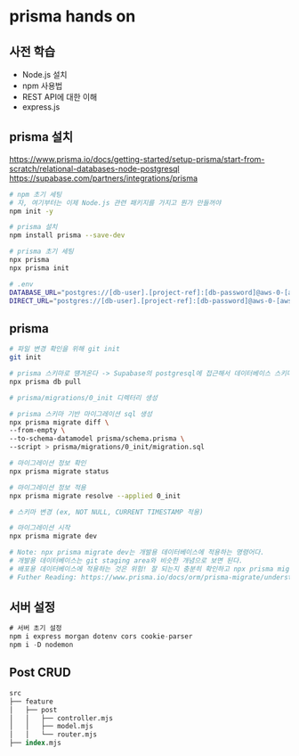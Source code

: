 # prisma hands on

## 사전 학습

- Node.js 설치
- npm 사용법
- REST API에 대한 이해
- express.js

## prisma 설치

https://www.prisma.io/docs/getting-started/setup-prisma/start-from-scratch/relational-databases-node-postgresql
https://supabase.com/partners/integrations/prisma

```bash
# npm 초기 세팅
# 자, 여기부터는 이제 Node.js 관련 패키지를 가지고 뭔가 만들꺼야
npm init -y

# prisma 설치
npm install prisma --save-dev

# prisma 초기 세팅
npx prisma
npx prisma init
```

```bash
# .env
DATABASE_URL="postgres://[db-user].[project-ref]:[db-password]@aws-0-[aws-region].pooler.supabase.com:6543/[db-name]?pgbouncer=true&connection_limit=1" # Set this to the Transaction connection pooler string you copied in Step 1
DIRECT_URL="postgres://[db-user].[project-ref]:[db-password]@aws-0-[aws-region].pooler.supabase.com:5432/[db-name]"  # Set this to the Session connection pooler string you copied in Step 1
```

## prisma

```bash
# 파일 변경 확인을 위해 git init
git init

# prisma 스키마로 떙겨온다 -> Supabase의 postgresql에 접근해서 데이터베이스 스키마를 불러온다.
npx prisma db pull

# prisma/migrations/0_init 디렉터리 생성

# prisma 스키마 기반 마이그레이션 sql 생성
npx prisma migrate diff \
--from-empty \
--to-schema-datamodel prisma/schema.prisma \
--script > prisma/migrations/0_init/migration.sql

# 마이그레이션 정보 확인
npx prisma migrate status

# 마이그레이션 정보 적용
npx prisma migrate resolve --applied 0_init

# 스키마 변경 (ex, NOT NULL, CURRENT TIMESTAMP 적용)

# 마이그레이션 시작
npx prisma migrate dev

# Note: npx prisma migrate dev는 개발용 데이터베이스에 적용하는 명령어다.
# 개발용 데이터베이스는 git staging area와 비슷한 개념으로 보면 된다.
# 배포용 데이터베이스에 적용하는 것은 위험! 잘 되는지 충분히 확인하고 npx prisma migrate deploy로 배포를 할 것.
# Futher Reading: https://www.prisma.io/docs/orm/prisma-migrate/understanding-prisma-migrate/mental-model
```

## 서버 설정

```sql
# 서버 초기 설정
npm i express morgan dotenv cors cookie-parser
npm i -D nodemon
```

## Post CRUD

```sql
src
├── feature
│   ├── post
│   │   ├── controller.mjs
│   │   ├── model.mjs
│   │   └── router.mjs
├── index.mjs
```
